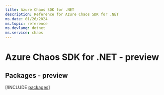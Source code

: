 ```yaml
---
title: Azure Chaos SDK for .NET
description: Reference for Azure Chaos SDK for .NET
ms.date: 01/26/2024
ms.topic: reference
ms.devlang: dotnet
ms.service: chaos
---
```

# Azure Chaos SDK for .NET - preview
## Packages - preview
[!INCLUDE [packages](chaos-index.md)]